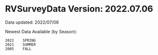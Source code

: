 # RVSurveyData Version: 2022.07.06

Data updated: 2022/07/06

Newest Data Available (by Season):
 
 	2022	SPRING
 	2021	SUMMER
 	2005	FALL
